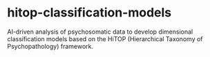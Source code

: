 # hitop-classification-models
AI-driven analysis of psychosomatic data to develop dimensional classification models based on the HiTOP (Hierarchical Taxonomy of Psychopathology) framework.
